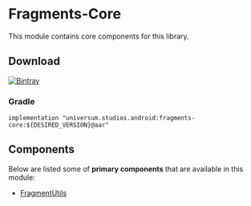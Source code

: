 Fragments-Core
===============

This module contains core components for this library.

## Download ##
[![Bintray](https://api.bintray.com/packages/universum-studios/android/universum.studios.android%3Afragments/images/download.svg)](https://bintray.com/universum-studios/android/universum.studios.android%3Afragments/_latestVersion)

### Gradle ###

    implementation "universum.studios.android:fragments-core:${DESIRED_VERSION}@aar"

## Components ##

Below are listed some of **primary components** that are available in this module:

- [FragmentUtils](https://github.com/universum-studios/android_fragments/tree/master/library-core/src/main/java/universum/studios/android/fragment/util/FragmentUtils.java)
